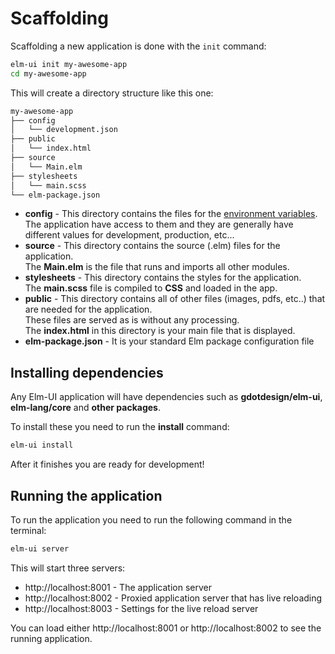 # Scaffolding
Scaffolding a new application is done with the `init` command:

```bash
elm-ui init my-awesome-app
cd my-awesome-app
```

This will create a directory structure like this one:

```bash
my-awesome-app
├── config
│   └── development.json
├── public
│   └── index.html
├── source
│   └── Main.elm
├── stylesheets
│   └── main.scss
└── elm-package.json
```

* **config** - This directory contains the files for the [environment variables](https://en.wikipedia.org/wiki/Deployment_environment).
<br> The application have access to them and they are generally have different values for development, production, etc...
* **source** - This directory contains the source (.elm) files for the application.
<br>The **Main.elm** is the file that runs and imports all other modules.
* **stylesheets** - This directory contains the styles for the application.
<br>The **main.scss** file is compiled to **CSS** and loaded in the app.
* **public** - This directory contains all of other files (images, pdfs, etc..) that are needed for the application.
<br>These files are served as is without any processing.
<br>The **index.html** in this directory is your main file that is displayed.
* **elm-package.json** - It is your standard Elm package configuration file

## Installing dependencies
Any Elm-UI application will have dependencies such as **gdotdesign/elm-ui**,
**elm-lang/core** and **other packages**.

To install these you need to run the **install** command:

```bash
elm-ui install
```

After it finishes you are ready for development!

## Running the application
To run the application you need to run the following command in the terminal:

```bash
elm-ui server
```

This will start three servers:
* http://localhost:8001 - The application server
* http://localhost:8002 - Proxied application server that has live reloading
* http://localhost:8003 - Settings for the live reload server

You can load either http://localhost:8001 or http://localhost:8002 to see the
running application.
